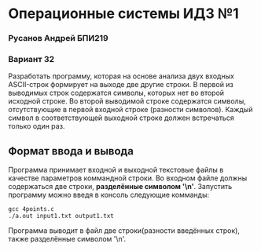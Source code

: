 # Операционные системы ИДЗ №1
 ### Русанов Андрей БПИ219
 ### Вариант 32
 Разработать программу, которая на основе анализа двух входных ASCII-строк формирует на выходе две другие строки. В первой из выводимых строк содержатся символы, которых нет во второй исходной строке. Во второй выводимой строке содержатся символы, отсутствующие в первой входной строке (разности символов). Каждый символ в соответствующей выходной строке должен встречаться только один раз.

## Формат ввода и вывода
Программа принимает входной и выходной текстовые файлы в качестве параметров коммандной строки. Во входном файле должны содержаться две строки, **разделённые символом '\n'**. Запустить программу можно введя в консоль следующие комманды:
```
gcc 4points.c
./a.out input1.txt output1.txt
```
Программа выводит в файл две строки(разности введённых строк), также разделённые символом '\n'.


